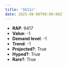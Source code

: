 ```yaml
---
title: 'Sk11r'
date: 2025-08-06T00:00:00Z
---
```

- **RAP**: 9417
- **Value**: -1
- **Demand level**: -1
- **Trend**: -1
- **Projected?**: True
- **Hyped?**: True
- **Rare?**: True
